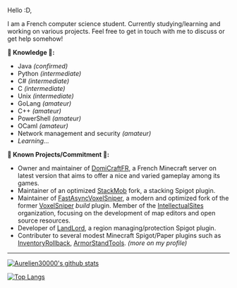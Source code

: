 Hello :D,

I am a French computer science student. Currently studying/learning and working on various projects.
Feel free to get in touch with me to discuss or get help somehow!

**__🌱 Knowledge 🌱:__**
- Java _(confirmed)_
- Python _(intermediate)_
- C# _(intermediate)_
- C _(intermediate)_
- Unix _(intermediate)_
- GoLang _(amateur)_
- C++ _(amateur)_
- PowerShell _(amateur)_
- OCaml _(amateur)_
- Network management and security _(amateur)_
- _Learning..._

**__🔭 Known Projects/Commitment 🔭:__**
- Owner and maintainer of [DomiCraftFR](https://github.com/organizations/DomiCraftFR), a French Minecraft server on latest version that aims to offer a nice and varied gameplay among its games.
- Maintainer of an optimized [StackMob](https://github.com/Aurelien30000/StackMob-5) fork, a stacking Spigot plugin.
- Maintainer of [FastAsyncVoxelSniper](https://github.com/IntellectualSites/FastAsyncVoxelSniper), a modern and optimized fork of the former [VoxelSniper](https://github.com/TVPT/VoxelSniper) _build_ plugin. Member of the [IntellectualSites](https://github.com/IntellectualSites) organization, focusing on the development of map editors and open source resources.
- Developer of [LandLord](https://github.com/LandlordPlugin/LandLord), a region managing/protection Spigot plugin.
- Contributer to several modest Minecraft Spigot/Paper plugins such as [InventoryRollback](https://github.com/Aurelien30000/Inventory-Rollback), [ArmorStandTools](https://github.com/Aurelien30000/ArmorStandTools). _(more on my profile)_

---

[![Aurelien30000's github stats](https://github-readme-stats-3sd0h9n7h-aurelien30000.vercel.app/api?username=Aurelien30000&count_private=true&show_icons=true&theme=tokyonight)](https://github.com/Aurelien30000/github-readme-stats)

[![Top Langs](https://github-readme-stats-3sd0h9n7h-aurelien30000.vercel.app/api/top-langs/?username=Aurelien30000&exclude_repo=github-readme-stats,deploy-code-server&count_private=true&show_icons=true&theme=tokyonight)](https://github.com/Aurelien30000/github-readme-stats)
<!--
**Aurelien30000/Aurelien30000** is a ✨ _special_ ✨ repository because its `README.md` (this file) appears on your GitHub profile.

Here are some ideas to get you started:

- 🔭 I’m currently working on ...
- 🌱 I’m currently learning ...
- 👯 I’m looking to collaborate on ...
- 🤔 I’m looking for help with ...
- 💬 Ask me about ...
- 📫 How to reach me: ...
- 😄 Pronouns: ...
- ⚡ Fun fact: ...
-->
